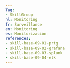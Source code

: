 ```yaml
---
Tag: 
- SkillGroup 
nl: Monitoring
fr: Surveillance
en: Monitoring
es: Monitorización
references:
- skill-base-09-01-prtg
- skill-base-09-02-grafana
- skill-base-09-03-splunk
- skill-base-09-04-elk
---
```

